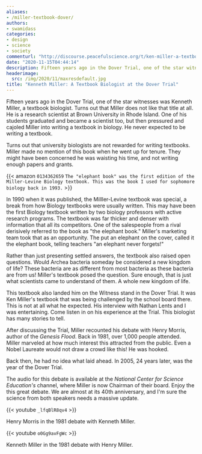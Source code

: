 ```yaml
---
aliases:
- /miller-textbook-dover/
authors:
- swamidass
categories:
- design
- science
- society
commenturl: "http://discourse.peacefulscience.org/t/ken-miller-a-textbook-biologist-at-the-dover-trial/12410"
date: "2020-11-15T04:44:14"
description: Fifteen years ago in the Dover Trial, one of the star witnesses was Kenneth Miller, a textbook biologist. He has many stories to tell.
headerimage:
  src: /img/2020/11/maxresdefault.jpg
title: "Kenneth Miller: A Textbook Biologist at the Dover Trial"
---
```


Fifteen years ago in the Dover Trial, one of the star witnesses was Kenneth Miller, a textbook biologist. Turns out that Miller does not like that title at all. He is a research scientist at Brown University in Rhode Island. One of his students graduated and became a scientist too, but then pressured and cajoled Miller into writing a textbook in biology. He never expected to be writing a textbook.

Turns out that university biologists are not rewarded for writing textbooks. Miller made no mention of this book when he went up for tenure. They might have been concerned he was waisting his time, and not writing enough papers and grants.

{{< amazon `0134362659` `The "elephant book" was the first edition of the Miller-Levine Biology textbook. This was the book I used for sophomore biology back in 1993.` >}}

In 1990 when it was published, the Milller-Levine textbook was special, a break from how Biology textbooks were usually written. This may have been the first Biology textbook written by two biology professors with active research programs. The textbook was far thicker and denser with information that all its competitors. One of the salespeople from a rival derisively referred to the book as "the elephant book." Miller's marketing team took that as an opportunity. The put an elephant on the cover, called it the elephant book, telling teachers "an elephant never forgets!"

Rather than just presenting settled answers, the textbook also raised open questions. Would Archea bacteria someday be considered a new kingdom of life? These bacteria are as different from most bacteria as these bacteria are from us! Miller's textbook posed the question. Sure enough, that is just what scientists came to understand of them. A whole new kingdom of life.

This textbook also landed him on the Witness stand in the Dover Trial. It was Ken Miller's textbook that was being challenged by the school board there. This is not at all what he expected. His interview with Nathan Lents and I was entertaining. Come listen in on his experience at the Trial. This biologist has many stories to tell.

After discussing the Trial, Miller recounted his debate with Henry Morris, author of the *Genesis Flood*. Back in 1981, over 1,000 people attended. Miller marveled at how much interest this attracted from the public. Even a Nobel Laureate would not draw a crowd like this! He was hooked.

Back then, he had no idea what laid ahead. In 2005, 24 years later, was the year of the Dover Trial.

The audio for this debate is available at the *National Center for Science Education's* channel, where Miller is now Chairman of their board. Enjoy the this great debate. We are almost at its 40th anniversary, and I'm sure the science from both speakers needs a massive update.

{{< youtube `_lfqBlR8qv4` >}}

Henry Morris in the 1981 debate with Kenneth Miller.

{{< youtube `o0Gg9avFgWc` >}}

Kenneth Miller in the 1981 debate with Henry Miller.
